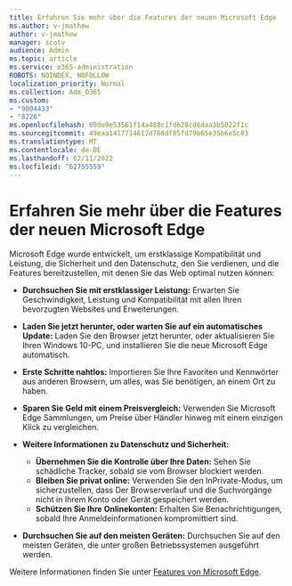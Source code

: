 ```yaml
---
title: Erfahren Sie mehr über die Features der neuen Microsoft Edge
ms.author: v-jmathew
author: v-jmathew
manager: scotv
audience: Admin
ms.topic: article
ms.service: o365-administration
ROBOTS: NOINDEX, NOFOLLOW
localization_priority: Normal
ms.collection: Adm_O365
ms.custom:
- "9004433"
- "8226"
ms.openlocfilehash: 09de9e53561f14a488c1fd628cd6daa3b5022f1c
ms.sourcegitcommit: 49eaa1417714617d768df85fd79b65e35b6e5c83
ms.translationtype: MT
ms.contentlocale: de-DE
ms.lasthandoff: 02/11/2022
ms.locfileid: "62755559"
---
```

# <a name="learn-about-the-features-of-the-new-microsoft-edge"></a>Erfahren Sie mehr über die Features der neuen Microsoft Edge

Microsoft Edge wurde entwickelt, um erstklassige Kompatibilität und Leistung, die Sicherheit und den Datenschutz, den Sie verdienen, und die Features bereitzustellen, mit denen Sie das Web optimal nutzen können:

- **Durchsuchen Sie mit erstklassiger Leistung:** Erwarten Sie Geschwindigkeit, Leistung und Kompatibilität mit allen Ihren bevorzugten Websites und Erweiterungen.
- **Laden Sie jetzt herunter, oder warten Sie auf ein automatisches Update:** Laden Sie den Browser jetzt herunter, oder aktualisieren Sie Ihren Windows 10-PC, und installieren Sie die neue Microsoft Edge automatisch.
- **Erste Schritte nahtlos:** Importieren Sie Ihre Favoriten und Kennwörter aus anderen Browsern, um alles, was Sie benötigen, an einem Ort zu haben.
- **Sparen Sie Geld mit einem Preisvergleich:** Verwenden Sie Microsoft Edge Sammlungen, um Preise über Händler hinweg mit einem einzigen Klick zu vergleichen.
- **Weitere Informationen zu Datenschutz und Sicherheit:**
  - **Übernehmen Sie die Kontrolle über Ihre Daten:** Sehen Sie schädliche Tracker, sobald sie vom Browser blockiert werden.
  - **Bleiben Sie privat online:** Verwenden Sie den InPrivate-Modus, um sicherzustellen, dass Der Browserverlauf und die Suchvorgänge nicht in Ihrem Konto oder Gerät gespeichert werden.
  - **Schützen Sie Ihre Onlinekonten:** Erhalten Sie Benachrichtigungen, sobald Ihre Anmeldeinformationen kompromittiert sind.

- **Durchsuchen Sie auf den meisten Geräten:** Durchsuchen Sie auf den meisten Geräten, die unter großen Betriebssystemen ausgeführt werden.

Weitere Informationen finden Sie unter [Features von Microsoft Edge](https://go.microsoft.com/fwlink/?linkid=2146817).
